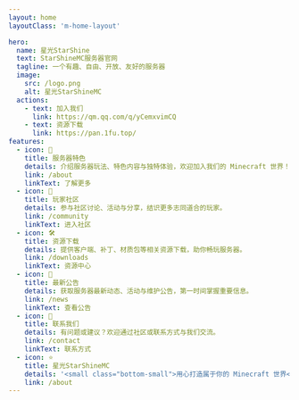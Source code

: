 ```yaml
---
layout: home
layoutClass: 'm-home-layout'

hero:
  name: 星光StarShine
  text: StarShineMC服务器官网
  tagline: 一个有趣、自由、开放、友好的服务器
  image:
    src: /logo.png
    alt: 星光StarShineMC
  actions:
    - text: 加入我们
      link: https://qm.qq.com/q/yCemxvimCQ
    - text: 资源下载
      link: https://pan.1fu.top/
features:
  - icon: 🏰
    title: 服务器特色
    details: 介绍服务器玩法、特色内容与独特体验，欢迎加入我们的 Minecraft 世界！
    link: /about
    linkText: 了解更多
  - icon: 👥
    title: 玩家社区
    details: 参与社区讨论、活动与分享，结识更多志同道合的玩家。
    link: /community
    linkText: 进入社区
  - icon: 🛠️
    title: 资源下载
    details: 提供客户端、补丁、材质包等相关资源下载，助你畅玩服务器。
    link: /downloads
    linkText: 资源中心
  - icon: 📢
    title: 最新公告
    details: 获取服务器最新动态、活动与维护公告，第一时间掌握重要信息。
    link: /news
    linkText: 查看公告
  - icon: 💬
    title: 联系我们
    details: 有问题或建议？欢迎通过社区或联系方式与我们交流。
    link: /contact
    linkText: 联系方式
  - icon: ⭐
    title: 星光StarShineMC
    details: '<small class="bottom-small">用心打造属于你的 Minecraft 世界</small>'
    link: /about
---
```


<style>
/*爱的魔力转圈圈*/
.m-home-layout .image-src:hover {
  transform: translate(-50%, -50%) rotate(666turn);
  transition: transform 59s 1s cubic-bezier(0.3, 0, 0.8, 1);
}

.m-home-layout .details small {
  opacity: 0.8;
}

.m-home-layout .bottom-small {
  display: block;
  margin-top: 2em;
  text-align: right;
}
</style>

